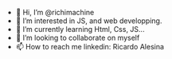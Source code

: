 - 👋 Hi, I’m @richimachine
- 👀 I’m interested in JS, and web developping.
- 🌱 I’m currently learning Html, Css, JS...
- 💞️ I’m looking to collaborate on myself
- 📫 How to reach me linkedin: Ricardo Alesina

<!---
richimachine/richimachine is a ✨ special ✨ repository because its `README.md` (this file) appears on your GitHub profile.
You can click the Preview link to take a look at your changes.
--->
